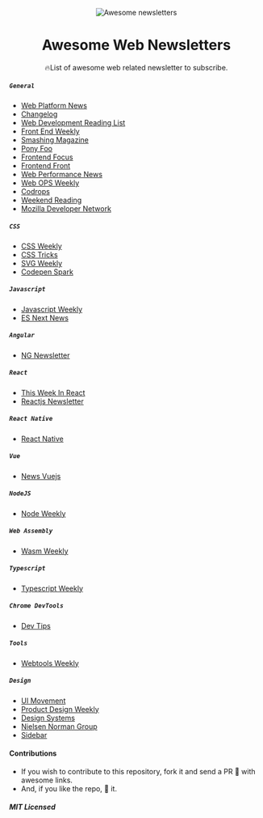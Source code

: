 <p align="middle"><img src="./logo.png" alt="Awesome newsletters"/><p>
<h1 align="middle">Awesome Web Newsletters</h1>

<p align="middle"> 🔥List of awesome web related newsletter to subscribe. </p>

##### `General`

- [Web Platform News](https://webplatform.news)
- [Changelog](https://changelog.com/)
- [Web Development Reading List](https://wdrl.info/)
- [Front End Weekly](https://frontendweekly.co/)
- [Smashing Magazine](https://www.smashingmagazine.com/the-smashing-newsletter)
- [Pony Foo](https://ponyfoo.com/weekly)
- [Frontend Focus](https://frontendfoc.us/)
- [Frontend Front](https://frontendfront.com/)
- [Web Performance News](https://perf.email/)
- [Web OPS Weekly](https://webopsweekly.com/)
- [Codrops](https://tympanus.net/codrops/)
- [Weekend Reading](https://labnotes.org/)
- [Mozilla Developer Network](https://www.mozilla.org/en-US/newsletter/)

##### `CSS`

- [CSS Weekly](https://css-weekly.com/)
- [CSS Tricks](https://css-tricks.com/)
- [SVG Weekly](https://tinyletter.com/svgweekly)
- [Codepen Spark](https://codepen.io/spark/)

##### `Javascript`

- [Javascript Weekly](https://javascriptweekly.com)
- [ES Next News](http://esnextnews.com/)

##### `Angular`

- [NG Newsletter](https://www.ng-newsletter.com/)

##### `React`

- [This Week In React](http://this-week-in-react.org)
- [Reactjs Newsletter](http://reactjsnewsletter.com/)

##### `React Native`

- [React Native](http://reactnative.cc/)

##### `Vue`

- [News Vuejs ](https://news.vuejs.org/)

##### `NodeJS`

- [Node Weekly](https://nodeweekly.com/)

##### `Web Assembly`

- [Wasm Weekly](https://wasmweekly.news/)

##### `Typescript`

- [Typescript Weekly](https://www.typescript-weekly.com/)

##### `Chrome DevTools`

- [Dev Tips](https://umaar.com/dev-tips/)

##### `Tools`

- [Webtools Weekly](https://webtoolsweekly.com/)

##### `Design`

- [UI Movement](https://newsletter.uimovement.com/ui-movement/)
- [Product Design Weekly](http://designweekly.atomic.io/)
- [Design Systems](https://designsystems.email/)
- [Nielsen Norman Group](https://www.nngroup.com/articles/subscribe/)
- [Sidebar](https://sidebar.io/)

#### Contributions

- If you wish to contribute to this repository, fork it and send a PR 😬 with awesome links.
- And, if you like the repo, 🌟 it.

##### MIT Licensed
